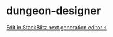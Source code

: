 # dungeon-designer

[Edit in StackBlitz next generation editor ⚡️](https://stackblitz.com/~/github.com/geoff-maddock/dungeon-designer)